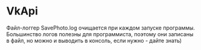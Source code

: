# VkApi

Файл-логгер SavePhoto.log очищается при каждом запуске программы. 
Большинство логов полезны для программиста, поэтому они записаны в файл, но можно и выводить в консоль, если нужно - дайте знать)
